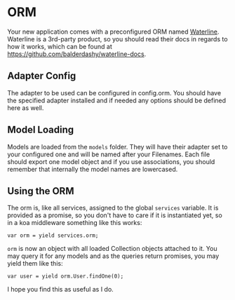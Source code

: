 ORM
===
Your new application comes with a preconfigured ORM named [Waterline]().
Waterline is a 3rd-party product, so you should read their docs in regards to how it works, which can be found at https://github.com/balderdashy/waterline-docs.

Adapter Config
--------------
The adapter to be used can be configured in config.orm. You should have the specified adapter installed and if needed any options should be defined here as well.

Model Loading
-------------
Models are loaded from the `models` folder. They will have their adapter set to your configured one and will be named after your Filenames. Each file should export one model object and if you use associations, you should remember that internally the model names are lowercased.

Using the ORM
-------------
The orm is, like all services, assigned to the global `services` variable. It is provided as a promise, so you don't have to care if it is instantiated yet, so in a koa middleware something like this works:

	var orm = yield services.orm;

`orm` is now an object with all loaded Collection objects attached to it. You may query it for any models and as the queries return promises, you may yield them like this:

	var user = yield orm.User.findOne(0);

I hope you find this as useful as I do.